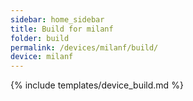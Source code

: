 ```yaml
---
sidebar: home_sidebar
title: Build for milanf
folder: build
permalink: /devices/milanf/build/
device: milanf
---
```

{% include templates/device_build.md %}
